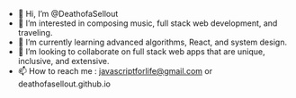 - 👋 Hi, I’m @DeathofaSellout
- 👀 I’m interested in composing music, full stack web development, and traveling.
- 🌱 I’m currently learning advanced algorithms, React, and system design.
- 💞️ I’m looking to collaborate on full stack web apps that are unique, inclusive, and extensive. 
- 📫 How to reach me : javascriptforlife@gmail.com or deathofasellout.github.io

<!---
DeathofaSellout/DeathofaSellout is a ✨ special ✨ repository because its `README.md` (this file) appears on your GitHub profile.
You can click the Preview link to take a look at your changes.
--->
